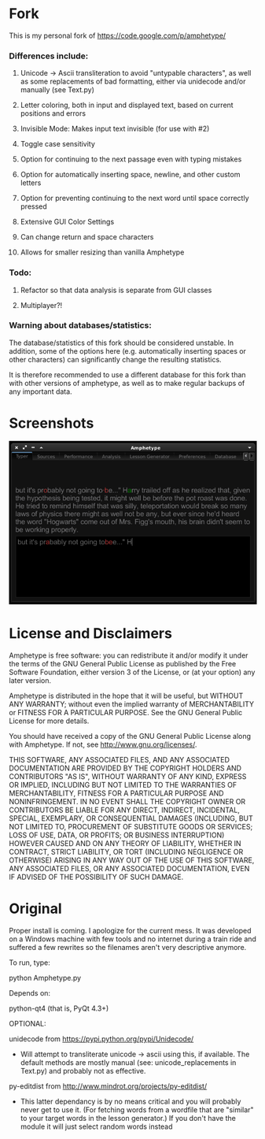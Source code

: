 # Fork

This is my personal fork of https://code.google.com/p/amphetype/

### Differences include:

1. Unicode -> Ascii transliteration to avoid "untypable characters", as well as some replacements of bad formatting, either via unidecode and/or manually (see Text.py)

2. Letter coloring, both in input and displayed text, based on current positions and errors

3. Invisible Mode: Makes input text invisible (for use with #2)

4. Toggle case sensitivity

5. Option for continuing to the next passage even with typing mistakes

4. Option for automatically inserting space, newline, and other custom letters

6. Option for preventing continuing to the next word until space correctly pressed

7. Extensive GUI Color Settings

8. Can change return and space characters

9. Allows for smaller resizing than vanilla Amphetype

### Todo:

1. Refactor so that data analysis is separate from GUI classes

2. Multiplayer?!

### Warning about databases/statistics: 

The database/statistics of this fork should be considered unstable.  In addition, some of the options here (e.g. automatically inserting spaces or other characters) can significantly change the resulting statistics. 

It is therefore recommended to use a different database for this fork than with other versions of amphetype, as well as to make regular backups of any important data.

# Screenshots

![Typer](screenshots/typer.png)

# License and Disclaimers

Amphetype is free software: you can redistribute it and/or modify
it under the terms of the GNU General Public License as published by
the Free Software Foundation, either version 3 of the License, or
(at your option) any later version.

Amphetype is distributed in the hope that it will be useful,
but WITHOUT ANY WARRANTY; without even the implied warranty of
MERCHANTABILITY or FITNESS FOR A PARTICULAR PURPOSE.  See the
GNU General Public License for more details.

You should have received a copy of the GNU General Public License
along with Amphetype.  If not, see <http://www.gnu.org/licenses/>.

THIS SOFTWARE, ANY ASSOCIATED FILES, AND ANY ASSOCIATED DOCUMENTATION
ARE PROVIDED BY THE COPYRIGHT HOLDERS AND CONTRIBUTORS "AS IS", WITHOUT
WARRANTY OF ANY KIND, EXPRESS OR IMPLIED, INCLUDING BUT NOT LIMITED TO
THE WARRANTIES OF MERCHANTABILITY, FITNESS FOR A PARTICULAR PURPOSE AND
NONINFRINGEMENT. IN NO EVENT SHALL THE COPYRIGHT OWNER OR CONTRIBUTORS
BE LIABLE FOR ANY DIRECT, INDIRECT, INCIDENTAL, SPECIAL, EXEMPLARY, OR
CONSEQUENTIAL DAMAGES (INCLUDING, BUT NOT LIMITED TO, PROCUREMENT OF
SUBSTITUTE GOODS OR SERVICES; LOSS OF USE, DATA, OR PROFITS; OR BUSINESS
INTERRUPTION) HOWEVER CAUSED AND ON ANY THEORY OF LIABILITY, WHETHER IN
CONTRACT, STRICT LIABILITY, OR TORT (INCLUDING NEGLIGENCE OR OTHERWISE)
ARISING IN ANY WAY OUT OF THE USE OF THIS SOFTWARE, ANY ASSOCIATED FILES,
OR ANY ASSOCIATED DOCUMENTATION, EVEN IF ADVISED OF THE POSSIBILITY OF
SUCH DAMAGE.

# Original

Proper install is coming. I apologize for the current
mess. It was developed on a Windows machine with few
tools and no internet during a train ride and suffered
a few rewrites so the filenames aren't very descriptive
anymore.


To run, type:

python Amphetype.py


Depends on:

python-qt4  (that is, PyQt 4.3+)

OPTIONAL:

unidecode from https://pypi.python.org/pypi/Unidecode/
 - Will attempt to transliterate unicode -> ascii using this,
 if available. The default methods are mostly manual 
 (see: unicode_replacements in Text.py) and probably not as 
 effective.

py-editdist from http://www.mindrot.org/projects/py-editdist/
 - This latter dependancy is by no means critical and you will
 probably never get to use it. (For fetching words from a wordfile
 that are "similar" to your target words in the lesson generator.)
 If you don't have the module it will just select random words
 instead



